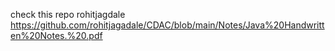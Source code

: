 check this repo 
rohitjagdale
https://github.com/rohitjagadale/CDAC/blob/main/Notes/Java%20Handwritten%20Notes.%20.pdf
